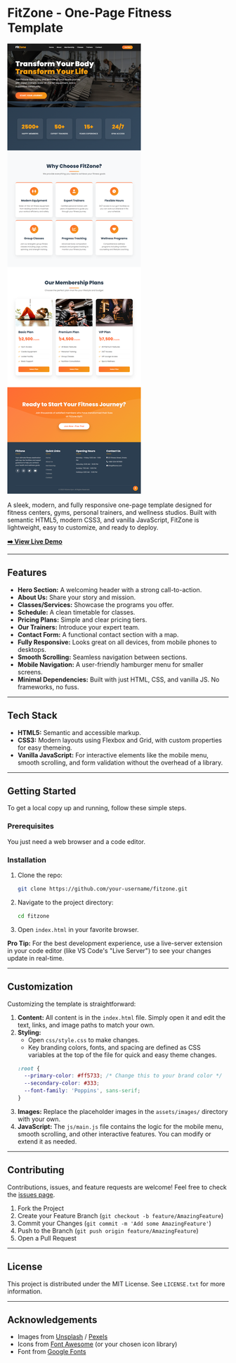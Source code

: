 # FitZone - One-Page Fitness Template

![FitZone](./FitZone.png) <!-- It's highly recommended to add a screenshot of your project here -->

A sleek, modern, and fully responsive one-page template designed for fitness centers, gyms, personal trainers, and wellness studios. Built with semantic HTML5, modern CSS3, and vanilla JavaScript, FitZone is lightweight, easy to customize, and ready to deploy.

**[➡️ View Live Demo](https://mostofa-rezvi.github.io/FitZone_HTML_Template/)**

---

##  Features

*   **Hero Section:** A welcoming header with a strong call-to-action.
*   **About Us:** Share your story and mission.
*   **Classes/Services:** Showcase the programs you offer.
*   **Schedule:** A clean timetable for classes.
*   **Pricing Plans:** Simple and clear pricing tiers.
*   **Our Trainers:** Introduce your expert team.
*   **Contact Form:** A functional contact section with a map.
*   **Fully Responsive:** Looks great on all devices, from mobile phones to desktops.
*   **Smooth Scrolling:** Seamless navigation between sections.
*   **Mobile Navigation:** A user-friendly hamburger menu for smaller screens.
*   **Minimal Dependencies:** Built with just HTML, CSS, and vanilla JS. No frameworks, no fuss.

---

##  Tech Stack

*   **HTML5:** Semantic and accessible markup.
*   **CSS3:** Modern layouts using Flexbox and Grid, with custom properties for easy themeing.
*   **Vanilla JavaScript:** For interactive elements like the mobile menu, smooth scrolling, and form validation without the overhead of a library.

---

##  Getting Started

To get a local copy up and running, follow these simple steps.

### Prerequisites

You just need a web browser and a code editor.

### Installation

1.  Clone the repo:
    ```sh
    git clone https://github.com/your-username/fitzone.git
    ```
2.  Navigate to the project directory:
    ```sh
    cd fitzone
    ```
3.  Open `index.html` in your favorite browser.

**Pro Tip:** For the best development experience, use a live-server extension in your code editor (like VS Code's "Live Server") to see your changes update in real-time.

---

##  Customization

Customizing the template is straightforward:

1.  **Content:** All content is in the `index.html` file. Simply open it and edit the text, links, and image paths to match your own.
2.  **Styling:**
    *   Open `css/style.css` to make changes.
    *   Key branding colors, fonts, and spacing are defined as CSS variables at the top of the file for quick and easy theme changes.
    ```css
    :root {
      --primary-color: #ff5733; /* Change this to your brand color */
      --secondary-color: #333;
      --font-family: 'Poppins', sans-serif;
    }
    ```
3.  **Images:** Replace the placeholder images in the `assets/images/` directory with your own.
4.  **JavaScript:** The `js/main.js` file contains the logic for the mobile menu, smooth scrolling, and other interactive features. You can modify or extend it as needed.

---

##  Contributing

Contributions, issues, and feature requests are welcome! Feel free to check the [issues page](https://github.com/your-username/fitzone/issues).

1.  Fork the Project
2.  Create your Feature Branch (`git checkout -b feature/AmazingFeature`)
3.  Commit your Changes (`git commit -m 'Add some AmazingFeature'`)
4.  Push to the Branch (`git push origin feature/AmazingFeature`)
5.  Open a Pull Request

---

##  License

This project is distributed under the MIT License. See `LICENSE.txt` for more information.

---

##  Acknowledgements

*   Images from [Unsplash](https://unsplash.com) / [Pexels](https://www.pexels.com)
*   Icons from [Font Awesome](https://fontawesome.com) (or your chosen icon library)
*   Font from [Google Fonts](https://fonts.google.com/)
